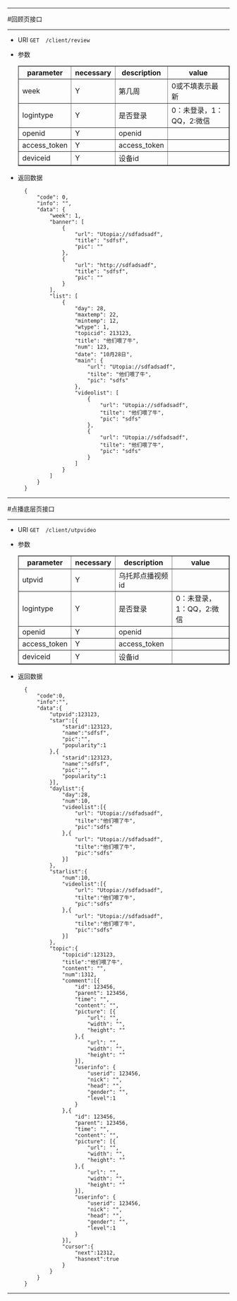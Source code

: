 ***
#回顾页接口
***
* URI `GET	/client/review`
* 参数
	
	<table border="1">
	<tr>
		<th>parameter</th><th>necessary</th><th>description</th><th>value</th>
	</tr>
    <tr>
    	<td>week</td><td>Y</td><td>第几周</td><td>0或不填表示最新</td>
    </tr>
	<tr>
    	<td>logintype</td><td>Y</td><td>是否登录</td><td>0：未登录，1：QQ，2:微信</td>
    </tr>
	<tr>
    	<td>openid</td><td>Y</td><td>openid</td><td></td>
    </tr>
	<tr>
    	<td>access_token</td><td>Y</td><td>access_token</td><td></td>
    </tr>
	<tr>
    	<td>deviceid</td><td>Y</td><td>设备id</td><td></td>
    </tr>
	</table>
* 返回数据

		{
		    "code": 0,
		    "info": "",
		    "data": {
		        "week": 1,
		        "banner": [
		            {
		                "url": "Utopia://sdfadsadf",
		                "title": "sdfsf",
		                "pic": ""
		            },
		            {
		                "url": "http://sdfadsadf",
		                "title": "sdfsf",
		                "pic": ""
		            }
		        ],
		        "list": [
		            {
		                "day": 28,
		                "maxtemp": 22,
		                "mintemp": 12,
		                "wtype": 1,
		                "topicid": 213123,
		                "title": "他们喂了牛",
		                "num": 123,
		                "date": "10月28日",
		                "main": {
		                    "url": "Utopia://sdfadsadf",
		                    "tilte": "他们喂了牛",
		                    "pic": "sdfs"
		                },
		                "videolist": [
		                    {
		                        "url": "Utopia://sdfadsadf",
		                        "tilte": "他们喂了牛",
		                        "pic": "sdfs"
		                    },
		                    {
		                        "url": "Utopia://sdfadsadf",
		                        "tilte": "他们喂了牛",
		                        "pic": "sdfs"
		                    }
		                ]
		            }
		        ]
		    }
		}
***
#点播底层页接口
***
* URI `GET	/client/utpvideo`
* 参数
	<table border="1">
	<tr>
		<th>parameter</th><th>necessary</th><th>description</th><th>value</th>
	</tr>
    <tr>
    	<td>utpvid</td><td>Y</td><td>乌托邦点播视频id</td><td></td>
	</tr>
	<tr>
    	<td>logintype</td><td>Y</td><td>是否登录</td><td>0：未登录，1：QQ，2:微信</td>
    </tr>
	<tr>
    	<td>openid</td><td>Y</td><td>openid</td><td></td>
    </tr>
	<tr>
    	<td>access_token</td><td>Y</td><td>access_token</td><td></td>
    </tr>
	<tr>
    	<td>deviceid</td><td>Y</td><td>设备id</td><td></td>
    </tr>
	</table>
* 返回数据

		{
			"code":0,
			"info":"",
			"data":{
				"utpvid":123123,
				"star":[{
					"starid":123123,
					"name":"sdfsf",
					"pic":"",
					"popularity":1
				},{
					"starid":123123,
					"name":"sdfsf",
					"pic":"",
					"popularity":1
				}],
				"daylist":{
					"day":28,
					"num":10,
					"videolist":[{
						"url": "Utopia://sdfadsadf",
						"tilte":"他们喂了牛",
						"pic":"sdfs"
					},{
						"url": "Utopia://sdfadsadf",
						"tilte":"他们喂了牛",
						"pic":"sdfs"
					}]
				},
				"starlist":{
					"num":10,
					"videolist":[{
						"url": "Utopia://sdfadsadf",
						"tilte":"他们喂了牛",
						"pic":"sdfs"
					},{
						"url": "Utopia://sdfadsadf",
						"tilte":"他们喂了牛",
						"pic":"sdfs"
					}]
				},
				"topic":{
					"topicid":123123,
					"title":"他们喂了牛",
					"content": "",
					"num":1312,
					"comment":[{
		                "id": 123456,      
		                "parent": 123456,           
		                "time": "",             
		                "content": "",            
		                "picture": [{
	                        "url": "",          
	                        "width": "",        
	                        "height": ""        
	                    },{
	                        "url": "",       
	                        "width": "",        
	                        "height": ""        
	                    }],
		                "userinfo": {
		                    "userid": 123456,      
		                    "nick": "", 
		                    "head": "",          
		                    "gender": "",
							"level":1
		                }
		            },{
		                "id": 123456,      
		                "parent": 123456,           
		                "time": "",             
		                "content": "",            
		                "picture": [{
	                        "url": "",          
	                        "width": "",        
	                        "height": ""        
	                    },{
	                        "url": "",       
	                        "width": "",        
	                        "height": ""        
	                    }],
		                "userinfo": {
		                    "userid": 123456,      
		                    "nick": "", 
		                    "head": "",          
		                    "gender": "",
							"level":1
		                }
		            }],
					"cursor":{
						"next":12312,
						"hasnext":true
					}
				}
			}
		}
***
